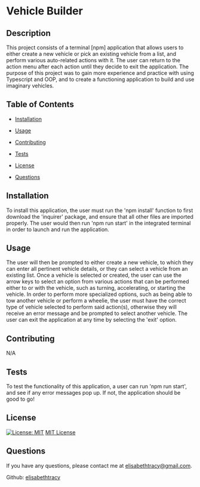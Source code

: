 # Vehicle Builder
 
## Description
 This project consists of a terminal [npm] application that allows users to either create a new vehicle or pick an existing vehicle from a list, and perform various auto-related actions with it. The user can return to the action menu after each action until they decide to exit the application. The purpose of this project was to gain more experience and practice with using Typescript and OOP, and to create a functioning application to build and use imaginary vehicles. 
 
## Table of Contents

  - [Installation](#installation)

  - [Usage](#usage)

  - [Contributing](#contributing)

  - [Tests](#tests)

  - [License](#license)

  - [Questions](#questions)
 
## Installation
 To install this application, the user must run the 'npm install' function to first download the 'inquirer' package, and ensure that all other files are imported properly. The user would then run 'npm run start' in the integrated terminal in order to launch and run the application.
 
## Usage
 The user will then be prompted to either create a new vehicle, to which they can enter all pertinent vehicle details, or they can select a vehicle from an existing     list. Once a vehicle is selected or created, the user can use the arrow keys to select an option from various actions that can be performed either to or with the    vehicle, such as turning, accelerating, or starting the vehicle. In order to perform more specialized options, such as being able to tow another vehicle or perform a wheelie, the user must have the correct type of vehicle selected to perform said action(s), otherwise they will receive an error message and be prompted to select  another vehicle. The user can exit the application at any time by selecting the 'exit' option.
 
## Contributing
 N/A

## Tests
 To test the functionality of this application, a user can run 'npm run start', and see if any error messages pop up. If not, the application should be good to go!

## License
 [![License: MIT](https://img.shields.io/badge/License-MIT-yellow.svg)](https://opensource.org/licenses/MIT)
[MIT License](https://opensource.org/licenses/MIT)

## Questions

  If you have any questions, please contact me at [elisabethtracy@gmail.com](mailto:elisabethtracy@gmail.com).

  Github: [elisabethtracy](https://github.com/elisabethtracy)